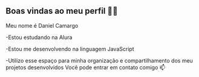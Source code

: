 ## Boas vindas ao meu perfil 💙💙
<p> Meu nome é Daniel Camargo </p>
<p>-Estou estudando na Alura</p>
<p>-Estou me desenvolvendo na linguagem JavaScript</p>
<p>-Utilizo esse espaço para minha organização e compartilhamento dos meu projetos desenvolvidos
Você pode entrar em contato comigo 📫</p>
